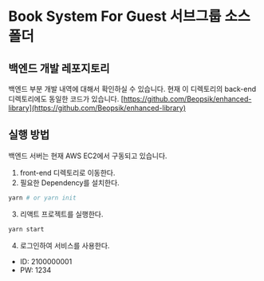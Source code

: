 # Book System For Guest 서브그룹 소스 폴더

## 백엔드 개발 레포지토리
백엔드 부분 개발 내역에 대해서 확인하실 수 있습니다. 현재 이 디렉토리의 back-end 디렉토리에도 동일한 코드가 있습니다.
[https://github.com/Beopsik/enhanced-library](https://github.com/Beopsik/enhanced-library)

## 실행 방법

백엔드 서버는 현재 AWS EC2에서 구동되고 있습니다.

1. front-end 디렉토리로 이동한다.
2. 필요한 Dependency를 설치한다.

```bash
yarn # or yarn init
```

3. 리액트 프로젝트를 실행한다.

```bash
yarn start
```

4. 로그인하여 서비스를 사용한다.
  - ID: 2100000001
  - PW: 1234
